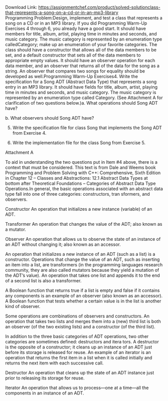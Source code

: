 Download Link: https://assignmentchef.com/product/solved-solutionclass-that-represents-a-song-on-a-cd-or-in-an-mp3-library
<br>
Programming Problem:Design, implement, and test a class that represents a song on a CD or in an MP3 library. If you did Programming Warm-Up Exercises 4 through 6, you already have a good start. It should have members for title, album, artist, playing time in minutes and seconds, and music category. The music category is represented by an enumeration type calledCategory; make up an enumeration of your favorite categories. The class should have a constructor that allows all of the data members to be set, and a default constructor that sets all of the data members to appropriate empty values. It should have an observer operation for each data member, and an observer that returns all of the data for the song as a string. An observer that compares two songs for equality should be developed as well.Programming Warm-Up Exercises4. Write the specification for a Song ADT (Abstract Data Type) that represents a song entry in an MP3 library. It should have fields for title, album, artist, playing time in minutes and seconds, and music category. The music category is represented by an enumeration type called Category. (See Attachment A for clarification of two questions below.)a. What operations should Song ADT have?

b. What observers should Song ADT have?

5. Write the specification file for class Song that implements the Song ADT from Exercise 4.

6. Write the implementation file for the class Song from Exercise 5.

Attachment A

To aid in understanding the two questions put in Item #4 above, there is a context that must be considered. This text is from Dale and Weems book Programming and Problem Solving with C++: Comprehensive, Sixth Edition in Chapter 12 – Classes and Abstractions: 12.1 Abstract Data Types at bottom after Theoretical Foundations – Categories of Abstract Data Type Operations.In general, the basic operations associated with an abstract data type fall into one of three categories: constructors, tran sformers, and observers.

Constructor An operation that initializes a new instance (variable) of an ADT.

Transformer An operation that changes the value of the ADT; also known as a mutator.

Observer An operation that allows us to observe the state of an instance of an ADT without changing it; also known as an accessor.

An operation that initializes a new instance of an ADT (such as a list) is a constructor. Operations that change the value of an ADT, such as inserting an item into a list, are transformers (in the programming languages research community, they are also called mutators because they yield a mutation of the ADT’s value). An operation that takes one list and appends it to the end of a second list is also a transformer.

A Boolean function that returns true if a list is empty and false if it contains any components is an example of an observer (also known as an accessor). A Boolean function that tests whether a certain value is in the list is another kind of observer.

Some operations are combinations of observers and constructors. An operation that takes two lists and merges them into a (new) third list is both an observer (of the two existing lists) and a constructor (of the third list).

In addition to the three basic categories of ADT operations, two other categories are sometimes defined: destructors and itera tors. A destructor is the opposite of a constructor; it cleans up an instance of an ADT just before its storage is released for reuse. An example of an iterator is an operation that returns the first item in a list when it is called initially and returns the next item with each successive call.

Destructor An operation that cleans up the state of an ADT instance just prior to releasing its storage for reuse.

Iterator An operation that allows us to process—one at a time—all the components in an instance of an ADT.


